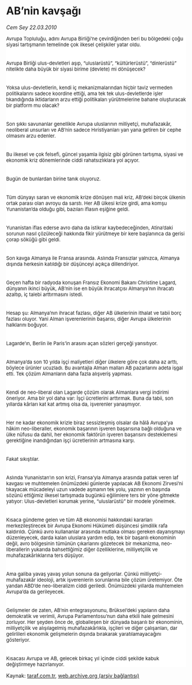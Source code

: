 # AB’nin kavşağı

*Cem Sey 22.03.2010*

<div class="yazi"><p class="MsoNormal" style="BACKGROUND: white; MARGIN: 0cm 12.6pt 0pt 0cm"><font size="2">Avrupa Topluluğu, adını Avrupa Birliği’ne çevirdiğinden beri bu bölgedeki çoğu siyasi tartışmanın temelinde çok ilkesel çelişkiler yatar oldu.</font></p>
<p class="MsoNormal" style="BACKGROUND: white; MARGIN: 0cm 12.6pt 0pt 0cm; TEXT-INDENT: 18pt"><br/><br/><font size="2">Avrupa Birliği ulus-devletleri aşıp, “uluslarüstü”, “kültürlerüstü”, “dinlerüstü” nitelikte daha büyük bir siyasi birime (devlete) mi dönüşecek?</font></p>
<p class="MsoNormal" style="BACKGROUND: white; MARGIN: 0cm 12.6pt 0pt 0cm; TEXT-INDENT: 18pt"><br/><br/><font size="2">Yoksa ulus-devletlerin, kendi iç mekanizmalarından hiçbir taviz vermeden politikalarını sadece koordine ettiği, ama tek tek ulus-devletlerde işler tıkandığında iktidarların arzu ettiği politikaları yürütmelerine bahane oluşturacak bir platform mu olacak?</font></p>
<p class="MsoNormal" style="BACKGROUND: white; MARGIN: 0cm 12.6pt 0pt 0cm; TEXT-INDENT: 18pt"><br/><br/><font size="2">Son şıkkı savunanlar genellikle Avrupa uluslarının milliyetçi, muhafazakâr, neoliberal unsurları ve AB’nin sadece Hıristiyanları yan yana getiren bir cephe olmasını arzu edenler.</font></p>
<p class="MsoNormal" style="BACKGROUND: white; MARGIN: 0cm 12.6pt 0pt 0cm; TEXT-INDENT: 18pt"><br/><br/><font size="2">Bu ilkesel ve çok felsefi, güncel yaşamla ilgisiz gibi görünen tartışma, siyasi ve ekonomik kriz dönemlerinde ciddi rahatsızlıklara yol açıyor.</font></p>
<p class="MsoNormal" style="BACKGROUND: white; MARGIN: 0cm 12.6pt 0pt 0cm; TEXT-INDENT: 18pt"><br/><br/><font size="2">Bugün de bunlardan birine tanık oluyoruz.</font></p>
<p class="MsoNormal" style="BACKGROUND: white; MARGIN: 0cm 12.6pt 0pt 0cm; TEXT-INDENT: 18pt"><br/><br/><font size="2">Tüm dünyayı saran ve ekonomik krize dönüşen mali kriz, AB’deki birçok ülkenin ortak parası olan avroyu da sarstı. Her AB ülkesi krize girdi, ama komşu Yunanistan’da olduğu gibi, bazıları iflasın eşiğine geldi.</font></p>
<p class="MsoNormal" style="BACKGROUND: white; MARGIN: 0cm 12.6pt 0pt 0cm; TEXT-INDENT: 18pt"><br/><br/><font size="2">Yunanistan iflas ederse avro daha da istikrar kaybedeceğinden, Atina’daki sorunun nasıl çözüleceği hakkında fikir yürütmeye bir kere başlanınca da gerisi çorap söküğü gibi geldi.</font></p>
<p class="MsoNormal" style="BACKGROUND: white; MARGIN: 0cm 12.6pt 0pt 0cm; TEXT-INDENT: 18pt"><br/><br/><font size="2">Son kavga Almanya ile Fransa arasında. Aslında Fransızlar yalnızca, Almanya dışında herkesin katıldığı bir düşünceyi açıkça dillendiriyor.</font></p>
<p class="MsoNormal" style="BACKGROUND: white; MARGIN: 0cm 12.6pt 0pt 0cm; TEXT-INDENT: 18pt"><br/><br/><font size="2">Geçen hafta bir radyoda konuşan Fransız Ekonomi Bakanı Christine Lagard, dünyanın ikinci büyük, AB’nin ise en büyük ihracatçısı Almanya’nın ihracatı azaltıp, iç talebi arttırmasını istedi.</font></p>
<p class="MsoNormal" style="BACKGROUND: white; MARGIN: 0cm 12.6pt 0pt 0cm; TEXT-INDENT: 18pt"><br/><br/><font size="2">Hesap şu: Almanya’nın ihracat fazlası, diğer AB ülkelerinin ithalat ve tabii borç fazlası oluyor. Yani Alman işverenlerinin başarısı, diğer Avrupa ülkelerinin halklarını boğuyor.</font></p>
<p class="MsoNormal" style="BACKGROUND: white; MARGIN: 0cm 12.6pt 0pt 0cm; TEXT-INDENT: 18pt"><br/><br/><font size="2">Lagarde’ın, Berlin ile Paris’in arasını açan sözleri gerçeği yansıtıyor.</font></p>
<p class="MsoNormal" style="BACKGROUND: white; MARGIN: 0cm 12.6pt 0pt 0cm; TEXT-INDENT: 18pt"><br/><br/><font size="2">Almanya’da son 10 yılda işçi maliyetleri diğer ülkelere göre çok daha az arttı, böylece ürünler ucuzladı. Bu avantajla Alman malları AB pazarlarını adeta işgal etti. Tek çözüm Almanların daha fazla alışveriş yapması.</font></p>
<p class="MsoNormal" style="BACKGROUND: white; MARGIN: 0cm 12.6pt 0pt 0cm; TEXT-INDENT: 18pt"><br/><br/><font size="2">Kendi de neo-liberal olan Lagarde çözüm olarak Almanlara vergi indirimi öneriyor. Ama bir yol daha var: İşçi ücretlerini arttırmak. Buna da tabii, son yıllarda kârları kat kat artmış olsa da, işverenler yanaşmıyor. </font></p>
<p class="MsoNormal" style="BACKGROUND: white; MARGIN: 0cm 12.6pt 0pt 0cm; TEXT-INDENT: 18pt"><br/><br/><font size="2">Her ne kadar ekonomik krizle biraz sessizleşmiş olsalar da hâlâ Avrupa’ya hâkim neo-liberaller, ekonomik başarının işveren başarısına bağlı olduğuna ve ülke nüfusu da dahil, her ekonomik faktörün işveren başarısını desteklemesi gerektiğine inandığından işçi ücretlerinin artmasına karşı.</font></p>
<p class="MsoNormal" style="BACKGROUND: white; MARGIN: 0cm 12.6pt 0pt 0cm; TEXT-INDENT: 18pt"><br/><br/><font size="2">Fakat sıkıştılar.</font></p>
<p class="MsoNormal" style="BACKGROUND: white; MARGIN: 0cm 12.6pt 0pt 0cm; TEXT-INDENT: 18pt"><br/><br/><font size="2">Aslında Yunanistan’ın son krizi, Fransa’yla Almanya arasında patlak veren laf kavgası ve muhtemelen önümüzdeki günlerde yapılacak AB Ekonomi Zirvesi’ni tıkayacak mücadeleyi uzun vadede aşmanın tek yolu, yazının en başında sözünü ettiğimiz ilkesel tartışmada bugünkü eğilimlere ters bir yöne gitmekte yatıyor: Ulus-devletleri korumak yerine, “uluslarüstü” bir modele yönelmek.</font></p>
<p class="MsoNormal" style="BACKGROUND: white; MARGIN: 0cm 12.6pt 0pt 0cm; TEXT-INDENT: 18pt"><br/><br/><font size="2">Kısaca gündeme gelen ve tüm AB ekonomisi hakkındaki kararları merkezileştirecek bir Avrupa Ekonomi Hükümeti düşüncesi şimdilik rafa kaldırıldı. Çünkü avro kullananlar arasında mutlaka olması gereken dayanışmayı düzenleyecek, darda kalan uluslara yardım edip, tek bir başarılı ekonominin değil, avro bölgesinin tümünün çıkarlarını gözetecek bir mekanizma, neo-liberallerin yukarıda bahsettiğimiz diğer özelliklerine, milliyetçilik ve muhafazakârlıklarına ters düşüyor.</font></p>
<p class="MsoNormal" style="BACKGROUND: white; MARGIN: 0cm 12.6pt 0pt 0cm; TEXT-INDENT: 18pt"><br/><br/><font size="2">Ama galiba yavaş yavaş yolun sonuna da geliyorlar. Çünkü milliyetçi-muhafazakâr ideoloji, artık işverenlerin sorunlarına bile çözüm üretemiyor. Öte yandan ABD’de neo-liberalizm ciddi geriledi. Önümüzdeki yıllarda muhtemelen Avrupa’da da gerileyecek.</font></p>
<p class="MsoNormal" style="BACKGROUND: white; MARGIN: 0cm 12.6pt 0pt 0cm; TEXT-INDENT: 18pt"><br/><br/><font size="2">Gelişmeler de zaten, AB’nin entegrasyonunu, Brüksel’deki yapıların daha demokratik ve verimli, Avrupa Parlamentosu’nun daha etkili hale gelmesini zorluyor. Her şeyden önce de, globalleşen bir dünyada başarılı bir ekonominin, milliyetçilik ve alışılagelmiş muhafazakârlıkla, işçileri ve diğer çalışanları, dar gelirlileri ekonomik gelişmelerin dışında bırakarak yaratılamayacağını gösteriyor.</font></p>
<p class="MsoNormal" style="BACKGROUND: white; MARGIN: 0cm 12.6pt 0pt 0cm; TEXT-INDENT: 18pt"><br/><br/><font size="2">Kısacası Avrupa ve AB, gelecek birkaç yıl içinde ciddi şekilde kabuk değiştirmeye hazırlanıyor.</font></p>
</div>

Kaynak: [taraf.com.tr](http://www.taraf.com.tr:80/makale/10559.htm), [web.archive.org (arşiv bağlantısı)](http://web.archive.org/web/20100325191724/http://www.taraf.com.tr:80/makale/10559.htm)
